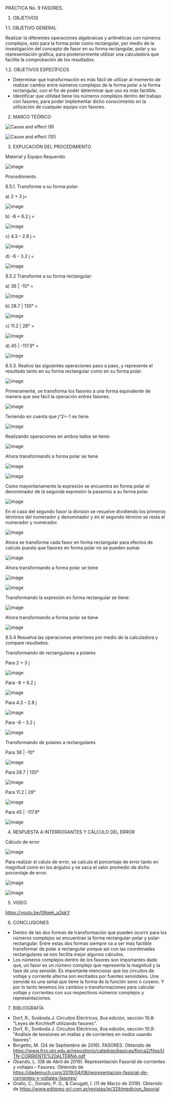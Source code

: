 PRÁCTICA No. 9 FASORES.

1. OBJETIVOS

1.1. OBJETIVO GENERAL

Realizar la diferentes operaciones algebraicas y aritméticas con números complejos, esto para la forma polar como rectangular, por medio de la investigación del concepto de fasor en su forma rectangular, polar y su representación gráfica, para posteriormente utilizar una calculadora que facilite la comprobación de los resultados.

1.2. OBJETIVOS ESPECÍFICOS

- Determinar que transformación es más fácil de utilizar al momento de realizar cambio entre números complejos de la forma polar a la forma rectangular, con el fin de poder determinar que uso es más factible.
- Identificar que utilidad tiene los números complejos dentro del trabajo con fasores, para poder implementar dicho conocimiento en la utilización de cualquier equipo con fasores.

2. MARCO TEÓRICO

![Cause and effect (9)](https://user-images.githubusercontent.com/94008521/155630807-5baf1154-0349-4d7a-ace3-21e8b1d5a998.png)

![Cause and effect (10)](https://user-images.githubusercontent.com/94008521/155630813-774ca009-e481-4992-a536-d3eb4cf029c8.png)

3. EXPLICACIÓN DEL PROCEDIMIENTO

Material y Equipo Requerido

![image](https://user-images.githubusercontent.com/93960809/155623411-390ea667-0045-4d67-bc8f-3a615f949358.png)

Procedimiento 

8.5.1.	Transforme a su forma polar: 

a) 2 + 3 j=

![image](https://user-images.githubusercontent.com/93960809/155623614-96672774-6aea-4d63-b536-b620443859fe.png)

b) -8 + 6.2 j =

![image](https://user-images.githubusercontent.com/93960809/155623657-a866b899-4bec-4aaf-b6bd-5299ec42b067.png)

c) 4.3 – 2.8 j =

![image](https://user-images.githubusercontent.com/93960809/155624151-87583f91-c794-40fd-bc2a-b5c21a07c417.png)

d) -6 – 3.2 j =

![image](https://user-images.githubusercontent.com/93960809/155624274-023c81b2-af3d-4358-a256-fb3f6b22de90.png)

8.5.2 Transforme a su forma rectangular: 

a) 36 | -10° =

![image](https://user-images.githubusercontent.com/93960809/155626605-21ae9d02-146e-4bdf-bad0-86d070a7fa41.png)

b) 28.7 | 135° =

![image](https://user-images.githubusercontent.com/93960809/155626637-33b320a6-4367-45af-adc4-5ea5575deec8.png)

c) 11.2 | 28° =

![image](https://user-images.githubusercontent.com/93960809/155626666-4b09b92b-4b50-412f-9291-00e8817830a3.png)

d) 45 | -117.9° =

![image](https://user-images.githubusercontent.com/93960809/155632648-613d47f1-16b2-4bb3-bdde-155e1b966867.png)

8.5.3. Realice las siguientes operaciones paso a paso, y represente el resultado tanto en su forma rectangular como en su forma polar.

![image](https://user-images.githubusercontent.com/93960809/155626741-c05d3e5c-c9af-4752-97cd-63f051357c49.png)

Primeramente, se transforma los fasores a una forma equivalente de manera que sea fácil la operación entres fasores.

![image](https://user-images.githubusercontent.com/93960809/155626774-6a39b84e-572b-4bba-94ab-8a809559303f.png)

Teniendo en cuenta que j^2=-1 se tiene

![image](https://user-images.githubusercontent.com/93960809/155626807-a6726885-7056-41a5-a679-b8eb11c98ea5.png)

Realizando operaciones en ambos lados se tiene:

![image](https://user-images.githubusercontent.com/93960809/155626884-b52033f8-01c8-4654-b5fb-ed55c96d0109.png)

Ahora transformando a forma polar se tiene

![image](https://user-images.githubusercontent.com/93960809/155626929-5280023d-a96a-42dc-a79c-44fe68355883.png)

![image](https://user-images.githubusercontent.com/93960809/155626937-6ff248d0-231b-46d0-8506-4da6ce823490.png)

Como mayoritariamente la expresión se encuentra en forma polar el denominador de la segunda expresión la pasamos a su forma polar.

![image](https://user-images.githubusercontent.com/93960809/155626968-91a08bcc-1481-4b78-b670-ca88cff3bd33.png)

En el caso del segundo fasor la división se resuelve dividiendo los primeros términos del numerador y denominador y en el segundo término se resta el numerador y numerador.

![image](https://user-images.githubusercontent.com/93960809/155626997-638d701d-0765-4e66-92f5-f9514d89c9be.png)

Ahora se transforma cada fasor en forma rectangular para efectos de calculo puesto que fasores en forma polar no se pueden sumar.

![image](https://user-images.githubusercontent.com/93960809/155627031-bacf0ff6-0a5e-4c43-9235-da8dd284cf5a.png)

Ahora transformando a forma polar se tiene

![image](https://user-images.githubusercontent.com/93960809/155627065-386c9a1d-9e19-4181-b568-2326ae8b3e3d.png)

![image](https://user-images.githubusercontent.com/93960809/155627085-8dc97516-ed8a-462a-b617-3aaa8502287c.png)

Transformando la expresión en forma rectangular se tiene:

![image](https://user-images.githubusercontent.com/93960809/155627129-c4dc1527-6ca0-4720-96cd-6980566bb325.png)

Ahora transformando a forma polar se tiene

![image](https://user-images.githubusercontent.com/93960809/155627160-48415c04-e966-469e-a34d-b9b0e10757d6.png)

8.5.4 Resuelva las operaciones anteriores por medio de la calculadora y compare resultados.

Transformando de rectangulares a polares

Para 2 + 3 j

![image](https://user-images.githubusercontent.com/93960809/155632701-68c7097b-f4d2-407c-9f12-3072d9f3bda6.png)

Para -8 + 6.2 j

![image](https://user-images.githubusercontent.com/93960809/155632714-ec17e2a8-0a58-4259-a787-11162da8a00c.png)

Para 4.3 – 2.8 j

![image](https://user-images.githubusercontent.com/93960809/155632738-d75e3d68-feef-4cd5-8c4d-bbd41b855b91.png)

Para -6 – 3.2 j

![image](https://user-images.githubusercontent.com/93960809/155632768-a8315f69-e939-4b71-bf7f-f1707ad8aadd.png)

Transformando de polares a rectangulares

Para 36 | -10°

![image](https://user-images.githubusercontent.com/93960809/155632808-fee0815f-497e-479f-b513-2f316045c2c5.png)

Para 28.7 | 135°

![image](https://user-images.githubusercontent.com/93960809/155632838-b9907a34-3d80-4a50-a911-9414e321f2f3.png)

Para 11.2 | 28°

![image](https://user-images.githubusercontent.com/93960809/155632881-2b28d7ae-1ea7-42d3-8575-73831e79665f.png)

Para 45 | -117.9°

![image](https://user-images.githubusercontent.com/93960809/155632917-7dd80561-ae7e-4346-878a-b6a0256138bb.png)


4. RESPUESTA A INTERROGANTES Y CÁLCULO DEL ERROR

Cálculo de error

![image](https://user-images.githubusercontent.com/93960809/155633061-793b4433-a94e-4217-8b5e-c8ee2ecf5a36.png)

Para realizar el cálulo de error, se calcula el porcentaje de error tanto en magnitud como en los ángulos y se saca el valor promedio de dicho porcentaje de error. 

![image](https://user-images.githubusercontent.com/93960809/155633082-3ff6487a-a988-4681-af3e-90df640c43fa.png)

![image](https://user-images.githubusercontent.com/93960809/155633184-9d48134a-2c4e-4e1b-9d05-98af6e3318aa.png)

5. VIDEO

https://youtu.be/09qek_a2pkY

6. CONCLUSIONES

-	Dentro de las dos formas de transformación que pueden ocurrir para los números complejos se encuentran la forma rectangular-polar y polar-rectangular. Entre estas dos formas siempre va a ser más factible transformar de polar a rectangular porque así con las coordenadas rectangulares se nos facilita mejor algunos cálculos.
-	Los números complejos dentro de los fasores son importantes dado que, un fasor es un número complejo que representa la magnitud y la fase de una senoide. Es importante mencionar que los circuitos de voltaje y corriente alterna son excitados por fuentes senoidales. Una senoide es una señal que tiene la forma de la función seno o coseno. Y por lo tanto tenemos los cambios o transformaciones para calcular voltaje y corrientes con sus respectivos números complejos y representaciones.

7. BIBLIOGRAFÍA

-	Dorf, R., Svoboda J. Circuitos Eléctricos, 8va edición, sección 10.8: "Leyes de Kirchhoff utilizando fasores".
-	Dorf, R., Svoboda J. Circuitos Eléctricos, 8va edición, sección 10.9: "Análisis de tensiones en mallas y de corrientes en nodos usando fasores".
-	Borgetto, M. (24 de Septiembre de 2016). FASORES. Obtenido de https://www.frro.utn.edu.ar/repositorio/catedras/basicas/fisica2/files/UTN-CORRIENTE%20ALTERNA.pdf
-	Obando, L. (08 de Abril de 2019). Representación Fasorial de corrientes y voltajes – Fasores. Obtenido de https://dademuch.com/2019/04/08/representacion-fasorial-de-corrientes-y-voltajes-fasores/
-	Orallo, C., Donato, P. G., & Carugati, I. (11 de Marzo de 2018). Obtenido de https://www.editores-srl.com.ar/revistas/ie/329/medicion_fasorial


